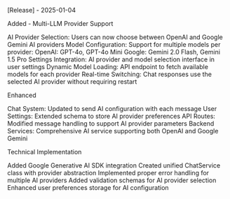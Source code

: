 [Release] - 2025-01-04

Added - Multi-LLM Provider Support

AI Provider Selection: Users can now choose between OpenAI and Google Gemini AI providers
Model Configuration: Support for multiple models per provider:
OpenAI: GPT-4o, GPT-4o Mini
Google: Gemini 2.0 Flash, Gemini 1.5 Pro
Settings Integration: AI provider and model selection interface in user settings
Dynamic Model Loading: API endpoint to fetch available models for each provider
Real-time Switching: Chat responses use the selected AI provider without requiring restart

Enhanced

Chat System: Updated to send AI configuration with each message
User Settings: Extended schema to store AI provider preferences
API Routes: Modified message handling to support AI provider parameters
Backend Services: Comprehensive AI service supporting both OpenAI and Google Gemini

Technical Implementation

Added Google Generative AI SDK integration
Created unified ChatService class with provider abstraction
Implemented proper error handling for multiple AI providers
Added validation schemas for AI provider selection
Enhanced user preferences storage for AI configuration